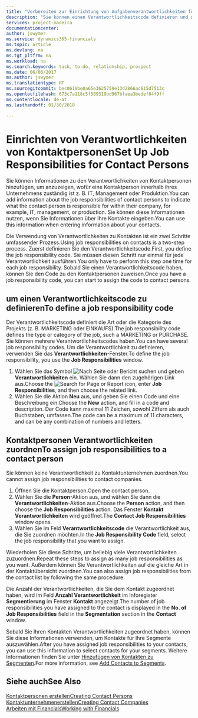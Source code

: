 ```yaml
---
title: "Vorbereiten zur Einrichtung von Aufgabenverantwortlichkeiten für Kontakte | Microsoft Docs"
description: "Sie können einen Verantwortlichkeitscode definieren und diesen einem Kontakt zuweisen, um den Aufgaben anzuzeigen, dass Ihr Kontakt bei dem Unternehmen, z IT, oder Produktion verantwortlich ist."
services: project-madeira
documentationcenter: 
author: jswymer
ms.service: dynamics365-financials
ms.topic: article
ms.devlang: na
ms.tgt_pltfrm: na
ms.workload: na
ms.search.keywords: task, to-do, relationship, prospect
ms.date: 06/06/2017
ms.author: jswymer
ms.translationtype: HT
ms.sourcegitcommit: bec0619be0a65e3625759e13d2866ac615d7513c
ms.openlocfilehash: 673c7a118c5f589319bd967bfaea3bedef84f9ff
ms.contentlocale: de-at
ms.lasthandoff: 01/30/2018

---
```

# <a name="set-up-job-responsibilities-for-contact-persons"></a><span data-ttu-id="f30a5-103">Einrichten von Verantwortlichkeiten von Kontaktpersonen</span><span class="sxs-lookup"><span data-stu-id="f30a5-103">Set Up Job Responsibilities for Contact Persons</span></span>
<span data-ttu-id="f30a5-104">Sie können Informationen zu den Verantwortlichkeiten von Kontaktpersonen hinzufügen, um anzuzeigen, wofür eine Kontaktperson innerhalb ihres Unternehmens zuständig ist z. B. IT, Management oder Produktion.</span><span class="sxs-lookup"><span data-stu-id="f30a5-104">You can add information about the job responsibilities of contact persons to indicate what the contact person is responsible for within their company, for example, IT, management, or production.</span></span> <span data-ttu-id="f30a5-105">Sie können diese Informationen nutzen, wenn Sie Informationen über Ihre Kontakte eingeben.</span><span class="sxs-lookup"><span data-stu-id="f30a5-105">You can use this information when entering information about your contacts.</span></span>

<span data-ttu-id="f30a5-106">Die Verwendung von Verantwortlichkeiten zu Kontakten ist ein zwei Schritte umfassender Prozess.</span><span class="sxs-lookup"><span data-stu-id="f30a5-106">Using job responsibilities on contacts is a two-step process.</span></span> <span data-ttu-id="f30a5-107">Zuerst definieren Sie den Verantwortlichkeitscode.</span><span class="sxs-lookup"><span data-stu-id="f30a5-107">First, you define the job responsibility code.</span></span> <span data-ttu-id="f30a5-108">Sie müssen diesen Schritt nur einmal für jede Verantwortlichkeit ausführen.</span><span class="sxs-lookup"><span data-stu-id="f30a5-108">You only have to perform this step one time for each job responsibility.</span></span> <span data-ttu-id="f30a5-109">Sobald Sie einen Verantwortlichkeitscode haben, können Sie den Code zu den Kontaktpersonen zuweisen.</span><span class="sxs-lookup"><span data-stu-id="f30a5-109">Once you have a job responsibility code, you can start to assign the code to contact persons.</span></span>

## <a name="to-define-a-job-responsibility-code"></a><span data-ttu-id="f30a5-110">um einen Verantwortlichkeitscode zu definieren</span><span class="sxs-lookup"><span data-stu-id="f30a5-110">To define a job responsibility code</span></span>
<span data-ttu-id="f30a5-111">Der Verantwortlichkeitscode definiert die Art oder die Kategorie des Projekts (z. B. MARKETING oder EINKAUFS).</span><span class="sxs-lookup"><span data-stu-id="f30a5-111">The job responsibility code defines the type or category of the job, such a MARKETING or PURCHASE.</span></span> <span data-ttu-id="f30a5-112">Sie können mehrere Verantwortlichkeitscodes haben.</span><span class="sxs-lookup"><span data-stu-id="f30a5-112">You can have several job responsibility codes.</span></span> <span data-ttu-id="f30a5-113">Um die Verantwortlichkeit zu definieren, verwenden Sie das **Verantwortlichkeiten**-Fenster.</span><span class="sxs-lookup"><span data-stu-id="f30a5-113">To define the job responsibility, you use the **Job Responsibilities** window.</span></span>

1. <span data-ttu-id="f30a5-114">Wählen Sie das Symbol ![Nach Seite oder Bericht suchen](media/ui-search/search_small.png "Nach Seite oder Bericht suchen") und geben **Verantwortlichkeiten** ein. Wählen Sie dann den zugehörigen Link aus.</span><span class="sxs-lookup"><span data-stu-id="f30a5-114">Choose the ![Search for Page or Report](media/ui-search/search_small.png "Search for Page or Report icon") icon, enter **Job Responsibilities**, and then choose the related link.</span></span>
2. <span data-ttu-id="f30a5-115">Wählen Sie die Aktion **Neu** aus, und geben Sie einen Code und eine Beschreibung ein.</span><span class="sxs-lookup"><span data-stu-id="f30a5-115">Choose the **New** action, and fill in a code and description.</span></span> <span data-ttu-id="f30a5-116">Der Code kann maximal 11 Zeichen, sowohl Ziffern als auch Buchstaben, umfassen.</span><span class="sxs-lookup"><span data-stu-id="f30a5-116">The code can be a maximum of 11 characters, and can be any combination of numbers and letters.</span></span>

## <a name="to-assign-job-responsibilities-to-a-contact-person"></a><span data-ttu-id="f30a5-117">Kontaktpersonen Verantwortlichkeiten zuordnen</span><span class="sxs-lookup"><span data-stu-id="f30a5-117">To assign job responsibilities to a contact person</span></span>
<span data-ttu-id="f30a5-118">Sie können keine Verantwortlichkeit zu Kontaktunternehmen zuordnen.</span><span class="sxs-lookup"><span data-stu-id="f30a5-118">You cannot assign job responsibilities to contact companies.</span></span>

1. <span data-ttu-id="f30a5-119">Öffnen Sie die Kontaktperson.</span><span class="sxs-lookup"><span data-stu-id="f30a5-119">Open the contact person.</span></span>
2. <span data-ttu-id="f30a5-120">Wählen Sie die **Person**-Aktion aus, und wählen Sie dann die **Verantwortlichkeiten**-Aktion aus.</span><span class="sxs-lookup"><span data-stu-id="f30a5-120">Choose the **Person** action, and then choose the **Job Responsibilities** action.</span></span> <span data-ttu-id="f30a5-121">Das Fenster **Kontakt Verantwortlichkeiten** wird geöffnet.</span><span class="sxs-lookup"><span data-stu-id="f30a5-121">The **Contact Job Responsibilities** window opens.</span></span>
3. <span data-ttu-id="f30a5-122">Wählen Sie im Feld **Verantwortlichkeitscode** die Verantwortlichkeit aus, die Sie zuordnen möchten.</span><span class="sxs-lookup"><span data-stu-id="f30a5-122">In the **Job Responsibility Code** field, select the job responsibility that you want to assign.</span></span>

<span data-ttu-id="f30a5-123">Wiederholen Sie diese Schritte, um beliebig viele Verantwortlichkeiten zuzuordnen.</span><span class="sxs-lookup"><span data-stu-id="f30a5-123">Repeat these steps to assign as many job responsibilities as you want.</span></span> <span data-ttu-id="f30a5-124">Außerdem können Sie Verantwortlichkeiten auf die gleiche Art in der Kontaktübersicht zuordnen.</span><span class="sxs-lookup"><span data-stu-id="f30a5-124">You can also assign job responsibilities from the contact list by following the same procedure.</span></span>

<span data-ttu-id="f30a5-125">Die Anzahl der Verantwortlichkeiten, die Sie dem Kontakt zugeordnet haben, wird im Feld **Anzahl Verantwortlichkeit** im Inforegister **Segmentierung** im Fenster **Kontakt** angezeigt.</span><span class="sxs-lookup"><span data-stu-id="f30a5-125">The number of job responsibilities you have assigned to the contact is displayed in the **No. of Job Responsibilities** field in the **Segmentation** section in the **Contact** window.</span></span>

<span data-ttu-id="f30a5-126">Sobald Sie Ihren Kontakten Verantwortlichkeiten zugeordnet haben, können Sie diese Informationen verwenden, um Kontakte für Ihre Segmente auszuwählen.</span><span class="sxs-lookup"><span data-stu-id="f30a5-126">After you have assigned job responsibilities to your contacts, you can use this information to select contacts for your segments.</span></span> <span data-ttu-id="f30a5-127">Weitere Informationen finden Sie unter [Hinzufügen von Kontakten zu Segmenten](marketing-add-contact-segment.md).</span><span class="sxs-lookup"><span data-stu-id="f30a5-127">For more information, see [Add Contacts to Segments](marketing-add-contact-segment.md).</span></span>

## <a name="see-also"></a><span data-ttu-id="f30a5-128">Siehe auch</span><span class="sxs-lookup"><span data-stu-id="f30a5-128">See Also</span></span>
[<span data-ttu-id="f30a5-129">Kontaktpersonen erstellen</span><span class="sxs-lookup"><span data-stu-id="f30a5-129">Creating Contact Persons</span></span>](marketing-create-contact-persons.md)  
[<span data-ttu-id="f30a5-130">Kontaktunternehmenerstellen</span><span class="sxs-lookup"><span data-stu-id="f30a5-130">Creating Contact Companies</span></span>](marketing-create-contact-companies.md)  
[<span data-ttu-id="f30a5-131">Arbeiten mit Financials</span><span class="sxs-lookup"><span data-stu-id="f30a5-131">Working with Financials</span></span>](ui-work-product.md)

